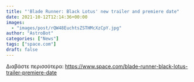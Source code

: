 ```yaml
---
title: "'Blade Runner: Black Lotus' new trailer and premiere date"
date: 2021-10-12T12:14:36+00:00
images:
  - "images/post/rQW48EuchtsZSTHMcXzCpY.jpg"
author: "AstroBot"
categories: ["News"]
tags: ["space.com"]
draft: false
---
```




Διαβάστε περισσότερα: https://www.space.com/blade-runner-black-lotus-trailer-premiere-date
